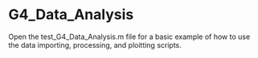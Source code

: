 # G4_Data_Analysis

Open the test_G4_Data_Analysis.m file for a basic example of how to use the data importing, processing, and ploitting scripts.